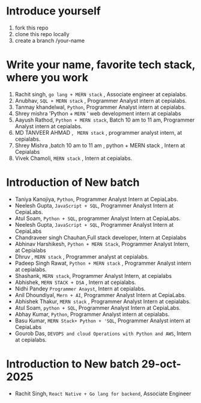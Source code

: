 # Introduce yourself


1. fork this repo
2. clone this repo locally
3. create a branch /your-name


# Write your name, favorite tech stack, where you work

1. Rachit singh, `go lang + MERN stack` , Associate engineer at cepialabs.
2. Anubhav, `SQL + MERN stack` , Programmer Analyst intern at cepialabs.
3. Tanmay khandelwal, `Python`, Programmer Analyst intern at cepialabs.
4. Shrey mishra 'Python + `MERN` ' web development intern at cepialabs
5. Aayush Rathod, `Python + MERN stack`, Batch 10 am to 11 am, Programmer Analyst intern at cepialabs.
6. MD TANVEER AHMAD , ` MERN stack` , programmer analyst intern, at cepialabs.
7. Shrey Mishra ,batch 10 am  to 11 am , python + MERN stack , Intern at Cepialabs
8. Vivek Chamoli, `MERN stack` , Intern at cepialabs.

# Introduction of New batch


- Taniya Kanojiya, `Python`, Programmer Analyst Intern at CepiaLabs.
- Neelesh Gupta, `JavaScript + SQL`, Programmer Analyst Intern at CepiaLabs.
- Atul Soam, `Python + SQL`, programmer Analyst Intern at CepiaLabs.
- Neelesh Gupta, `JavaScript + SQL`, Programmer Analyst Intern at CepiaLabs
- Chandraveer singh Chauhan,Full stack developer, Intern at Cepialabs
- Abhinav Harshikesh, `Python + MERN Stack`, Programmer Analyst Intern, at Cepialabs
- Dhruv , `MERN stack` , Programmer analyst at cepialabs.
- Padeep Singh Rawat, `Python + MERN stack` , Programmer Analyst intern at cepialabs.
- Shashank, `MERN stack`, Programmer Analyst Intern, at cepialabs
- Abhishek, `MERN STACK + DSA` , Intern at cepialabs.
- Nidhi Pandey `Programmer Anayst`, Intern at cepialabs.
- Anil Dhoundiyal, `Mern + AI`, Programmer Analyst Intern at CepiaLabs.
- Abhishek Thakur, `MERN stack` , Programmer Analyst Intern at cepialabs.
- Atul Soam, `python + SQL`, Programmer Analyst Intern at CepiaLabs. 
- Abhay Kumar, `Python`, Programmer Analyst intern at cepialabs.
- Basu Kumar, `MERN Stack+ Python + 'SQL`, Programmer Analyst intern at CepiaLabs
- Gourob Das, `DEVOPS and cloud Operations with Python and AWS`, Intern at cepialabs.


# Introduction to New batch 29-oct-2025

- Rachit Singh, `React Native + Go lang for backend`, Associate Engineer